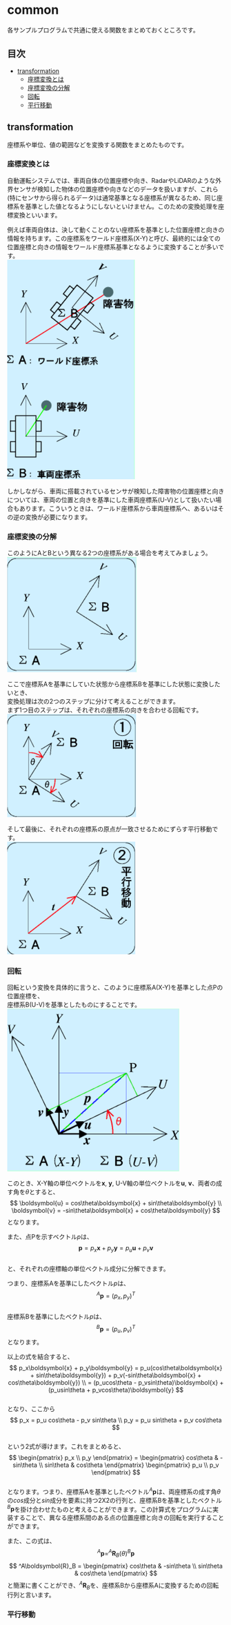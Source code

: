 # common
各サンプルプログラムで共通に使える関数をまとめておくところです。  

## 目次
* [transformation](#transformation)
    * [座標変換とは](#座標変換とは)
    * [座標変換の分解](#座標変換の分解)
    * [回転](#回転)
    * [平行移動](#平行移動)

## transformation
座標系や単位、値の範囲などを変換する関数をまとめたものです。  

### 座標変換とは  
自動運転システムでは、車両自体の位置座標や向き、RadarやLiDARのような外界センサが検知した物体の位置座標や向きなどのデータを扱いますが、これら(特にセンサから得られるデータ)は通常基準となる座標系が異なるため、同じ座標系を基準とした値となるようにしないといけません。このための変換処理を座標変換といいます。  

例えば車両自体は、決して動くことのない座標系を基準とした位置座標と向きの情報を持ちます。この座標系をワールド座標系(X-Y)と呼び、最終的には全ての位置座標と向きの情報をワールド座標系基準となるように変換することが多いです。  
![](/images/multiple_coordinates.png)  

しかしながら、車両に搭載されているセンサが検知した障害物の位置座標と向きについては、車両の位置と向きを基準にした車両座標系(U-V)として扱いたい場合もあります。こういうときは、ワールド座標系から車両座標系へ、あるいはその逆の変換が必要になります。  

### 座標変換の分解
このようにAとBという異なる2つの座標系がある場合を考えてみましょう。  
![](/images/coordinate_a_b.png)  

ここで座標系Aを基準にしていた状態から座標系Bを基準にした状態に変換したいとき、  
変換処理は次の2つのステップに分けて考えることができます。  
まず1つ目のステップは、それぞれの座標系の向きを合わせる回転です。  
![](/images/rotation.png)  

そして最後に、それぞれの座標系の原点が一致させるためにずらす平行移動です。  
![](/images/translation.png)  

### 回転
回転という変換を具体的に言うと、このように座標系A(X-Y)を基準とした点Pの位置座標を、  
座標系B(U-V)を基準としたものにすることです。  
![](/images/rotate_a_b.png)  

このとき、X-Y軸の単位ベクトルを$\boldsymbol{x}$, $\boldsymbol{y}$, U-V軸の単位ベクトルを$\boldsymbol{u}$, $\boldsymbol{v}$、両者の成す角を$\theta$とすると、  
$$
\boldsymbol{u} = cos\theta\boldsymbol{x} + sin\theta\boldsymbol{y} \\
\boldsymbol{v} = -sin\theta\boldsymbol{x} + cos\theta\boldsymbol{y}
$$
となります。  

また、点Pを示すベクトル$p$は、  
$$
\boldsymbol{p} = p_x\boldsymbol{x}+p_y\boldsymbol{y} = p_u\boldsymbol{u}+p_v\boldsymbol{v}
$$  
と、それぞれの座標軸の単位ベクトル成分に分解できます。  

つまり、座標系Aを基準にしたベクトル$p$は、  
$$
^A\boldsymbol{p} = (p_x, p_y)^T
$$  
座標系Bを基準にしたベクトル$p$は、  
$$
^B\boldsymbol{p} = (p_u, p_v)^T
$$
となります。  

以上の式を結合すると、  
$$
p_x\boldsymbol{x} + p_y\boldsymbol{y} = p_u(cos\theta\boldsymbol{x} + sin\theta\boldsymbol{y}) + p_v(-sin\theta\boldsymbol{x} + cos\theta\boldsymbol{y}) \\
= (p_ucos\theta - p_vsin\theta)\boldsymbol{x} + (p_usin\theta + p_vcos\theta)\boldsymbol{y}
$$  
となり、ここから  
$$
p_x = p_u cos\theta - p_v sin\theta \\
p_y = p_u sin\theta + p_v cos\theta
$$  
という2式が導けます。これをまとめると、  
$$
\begin{pmatrix}
p_x \\ p_y
\end{pmatrix} = 
\begin{pmatrix}
cos\theta & -sin\theta \\ sin\theta & cos\theta
\end{pmatrix}
\begin{pmatrix}
p_u \\ p_v
\end{pmatrix}
$$  
となります。つまり、座標系Aを基準としたベクトル$^A\boldsymbol{p}$は、両座標系の成す角$\theta$の$cos$成分と$sin$成分を要素に持つ2X2の行列と、座標系Bを基準としたベクトル$^B\boldsymbol{p}$を掛け合わせたものと考えることができます。この計算式をプログラムに実装することで、異なる座標系間のある点の位置座標と向きの回転を実行することができます。  

また、この式は、  
$$
^A\boldsymbol{p} = ^A\boldsymbol{R}_B(\theta)^B\boldsymbol{p}
$$
$$
^A\boldsymbol{R}_B =
\begin{pmatrix}
cos\theta & -sin\theta \\ sin\theta & cos\theta
\end{pmatrix}
$$
と簡潔に書くことができ、$^A\boldsymbol{R}_B$を、座標系Bから座標系Aに変換するための回転行列と言います。  

### 平行移動